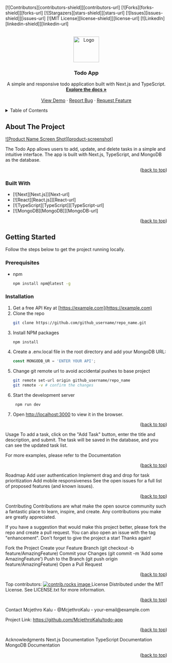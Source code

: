 <a id="readme-top"></a>

<!-- PROJECT SHIELDS -->
[![Contributors][contributors-shield]][contributors-url]
[![Forks][forks-shield]][forks-url]
[![Stargazers][stars-shield]][stars-url]
[![Issues][issues-shield]][issues-url]
[![MIT License][license-shield]][license-url]
[![LinkedIn][linkedin-shield]][linkedin-url]

<!-- PROJECT LOGO -->
<br />
<div align="center">
  <a href="https://github.com/McjethroKalu/todo-app">
    <img src="images/logo.png" alt="Logo" width="80" height="80">
  </a>

  <h3 align="center">Todo App</h3>

  <p align="center">
    A simple and responsive todo application built with Next.js and TypeScript.
    <br />
    <a href="https://github.com/McjethroKalu/todo-app"><strong>Explore the docs »</strong></a>
    <br />
    <br />
    <a href="https://github.com/McjethroKalu/todo-app">View Demo</a>
    ·
    <a href="https://github.com/McjethroKalu/todo-app/issues/new?labels=bug&template=bug-report---.md">Report Bug</a>
    ·
    <a href="https://github.com/McjethroKalu/todo-app/issues/new?labels=enhancement&template=feature-request---.md">Request Feature</a>
  </p>
</div>

<!-- TABLE OF CONTENTS -->
<details>
  <summary>Table of Contents</summary>
  <ol>
    <li>
      <a href="#about-the-project">About The Project</a>
      <ul>
        <li><a href="#built-with">Built With</a></li>
      </ul>
    </li>
    <li>
      <a href="#getting-started">Getting Started</a>
      <ul>
        <li><a href="#prerequisites">Prerequisites</a></li>
        <li><a href="#installation">Installation</a></li>
      </ul>
    </li>
    <li><a href="#usage">Usage</a></li>
    <li><a href="#roadmap">Roadmap</a></li>
    <li><a href="#contributing">Contributing</a></li>
    <li><a href="#license">License</a></li>
    <li><a href="#contact">Contact</a></li>
    <li><a href="#acknowledgments">Acknowledgments</a></li>
  </ol>
</details>

<!-- ABOUT THE PROJECT -->
## About The Project

[![Product Name Screen Shot][product-screenshot]](https://example.com)

The Todo App allows users to add, update, and delete tasks in a simple and intuitive interface. The app is built with Next.js, TypeScript, and MongoDB as the database.

<p align="right">(<a href="#readme-top">back to top</a>)</p>

### Built With

* [![Next][Next.js]][Next-url]
* [![React][React.js]][React-url]
* [![TypeScript][TypeScript]][TypeScript-url]
* [![MongoDB][MongoDB]][MongoDB-url]

<p align="right">(<a href="#readme-top">back to top</a>)</p>

<!-- GETTING STARTED -->
## Getting Started

Follow the steps below to get the project running locally.

### Prerequisites

* npm
  ```sh
  npm install npm@latest -g

### Installation

1. Get a free API Key at [https://example.com](https://example.com)
2. Clone the repo
   ```sh
   git clone https://github.com/github_username/repo_name.git
   ```
3. Install NPM packages
   ```sh
   npm install
   ```
4. Create a .env.local file in the root directory and add your MongoDB URL:
   ```js
   const MONGODB_UR = 'ENTER YOUR API';
   ```
5. Change git remote url to avoid accidental pushes to base project
   ```sh
   git remote set-url origin github_username/repo_name
   git remote -v # confirm the changes

6. Start the development server
   ```sh
    npm run dev
    ```
7. Open [http://localhost:3000](http://localhost:3000) to view it in the browser.


<p align="right">(<a href="#readme-top">back to top</a>)</p> <!-- USAGE EXAMPLES -->
Usage
To add a task, click on the "Add Task" button, enter the title and description, and submit. The task will be saved in the database, and you can see the updated task list.

For more examples, please refer to the Documentation

<p align="right">(<a href="#readme-top">back to top</a>)</p> <!-- ROADMAP -->
Roadmap
 Add user authentication
 Implement drag and drop for task prioritization
 Add mobile responsiveness
See the open issues for a full list of proposed features (and known issues).

<p align="right">(<a href="#readme-top">back to top</a>)</p> <!-- CONTRIBUTING -->
Contributing
Contributions are what make the open source community such a fantastic place to learn, inspire, and create. Any contributions you make are greatly appreciated.

If you have a suggestion that would make this project better, please fork the repo and create a pull request. You can also open an issue with the tag "enhancement". Don't forget to give the project a star! Thanks again!

Fork the Project
Create your Feature Branch (git checkout -b feature/AmazingFeature)
Commit your Changes (git commit -m 'Add some AmazingFeature')
Push to the Branch (git push origin feature/AmazingFeature)
Open a Pull Request
<p align="right">(<a href="#readme-top">back to top</a>)</p>
Top contributors:
<a href="https://github.com/McjethroKalu/todo-app/graphs/contributors"> <img src="https://contrib.rocks/image?repo=McjethroKalu/todo-app" alt="contrib.rocks image" /> </a> <!-- LICENSE -->
License
Distributed under the MIT License. See LICENSE.txt for more information.

<p align="right">(<a href="#readme-top">back to top</a>)</p> <!-- CONTACT -->
Contact
Mcjethro Kalu - @McjethroKalu - your-email@example.com

Project Link: https://github.com/McjethroKalu/todo-app

<p align="right">(<a href="#readme-top">back to top</a>)</p> <!-- ACKNOWLEDGMENTS -->
Acknowledgments
Next.js Documentation
TypeScript Documentation
MongoDB Documentation
<p align="right">(<a href="#readme-top">back to top</a>)</p> <!-- MARKDOWN LINKS & IMAGES -->